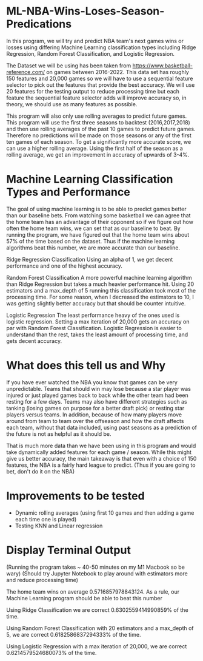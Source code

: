 # ML-NBA-Wins-Loses-Season-Predications
In this program, we will try and predict NBA team's next games wins or losses using differing Machine Learning classification types including
Ridge Regression, Random Forest Classification, and Logistic Regression. 

The Dataset we will be using has been taken from https://www.basketball-reference.com/ on games between 2016-2022. This data set has roughly 150 features and 20,000 games so we will have to use a sequential feature selector to pick out the features that provide the best accuracy. We will use 20 features for the testing output to reduce processing time but each feature the sequential feature selector adds will improve accuracy so, in theory, we should use as many features as possible. 

This program will also only use rolling averages to predict future games. This program will use the first three seasons to backtest (2016,2017,2018) and then use rolling averages of the past 10 games to predict future games. Therefore no predictions will be made on those seasons or any of the first ten games of each season. To get a significantly more accurate score, we can use a higher rolling average. Using the first half of the season as a rolling average, we get an improvement in accuracy of upwards of 3-4%. 

# Machine Learning Classification Types and Performance
The goal of using machine learning is to be able to predict games better than our baseline bets. From watching some basketball we can agree that the home team has an advantage of their opponent so if we figure out how often the home team wins, we can set that as our baseline to beat. By running the program, we have figured out that the home team wins about 57% of the time based on the dataset. Thus if the machine learning algorithms beat this number, we are more accurate than our baseline. 

Ridge Regression Classification
Using an alpha of 1, we get decent performance and one of the highest accuracy.

Random Forest Classification
A more powerful machine learning algorithm than Ridge Regression but takes a much heavier performance hit. Using 20 estimators and a max_depth of 5 running this classification took most of the processing time. For some reason, when I decreased the estimators to 10, I was getting slightly better accuracy but that should be counter intuitive. 

Logistic Regression
The least performance heavy of the ones used is logistic regression. Setting a max iteration of 20,000 gets an accuracy on par with Random Forest Classification. Logistic Regression is easier to understand than the rest, takes the least amount of processing time, and gets decent accuracy. 

# What does this tell us and Why
If you have ever watched the NBA you know that games can be very unpredictable. Teams that should win may lose because a star player was injured or just played games back to back while the other team had been resting for a few days. Teams may also have different strategies such as tanking (losing games on purpose for a better draft pick) or resting star players versus teams. In addition, because of how many players move around from team to team over the offseason and how the draft affects each team, without that data included, using past seasons as a prediction of the future is not as helpful as it should be. 

That is much more data than we have been using in this program and would take dynamically added features for each game / season. While this might give us better accuracy, the main takeaway is that even with a choice of 150 features, the NBA is a fairly hard league to predict. (Thus if you are going to bet, don't do it on the NBA)

# Improvements to be tested
- Dynamic rolling averages (using first 10 games and then adding a game each time one is played)
- Testing KNN and Linear regression


# Display Terminal Output
(Running the program takes ~ 40-50 minutes on my M1 Macbook so be wary)
(Should try Jupyter Notebook to play around with estimators more and reduce processing time)

The home team wins on average 0.5716857978843124. As a rule, our Machine Learning program should be able to beat this number

Using Ridge Classification we are correct 0.6302559414990859% of the time.

Using Random Forest Classification with 20 estimators and a max_depth of 5, we are correct 0.6182586837294333% of the time.

Using Logistic Regression with a max iteration of 20,000, we are correct 0.6214579524680073% of the time.